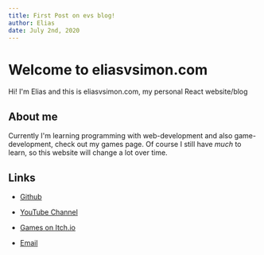 ```yaml
---
title: First Post on evs blog!
author: Elias
date: July 2nd, 2020
---
```


# Welcome to eliasvsimon.com

Hi! I'm Elias and this is eliasvsimon.com, my personal React website/blog

## About me

Currently I'm learning programming with web-development and also game-development, check out my games page.
Of course I still have *much* to learn, so this website will change a lot over time.

## Links

* [Github](https://github.com/EliasVincent)

* [YouTube Channel](https://www.youtube.com/channel/UCqHdyJTEdBcqa2J4EvLi5gA)

* [Games on Itch.io](https://riesyeti.itch.io)

* [Email](riesyeti@outlook.de)